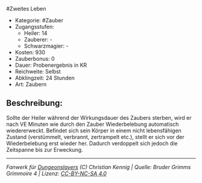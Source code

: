 #Zweites Leben  
- Kategorie: #Zauber  
- Zugangsstufen:  
  - Heiler: 14  
  - Zauberer: -  
  - Schwarzmagier: -  
- Kosten: 930  
- Zauberbonus: 0  
- Dauer: Probenergebnis in KR  
- Reichweite: Selbst  
- Abklingzeit: 24 Stunden  
- Art: Zaubern     

## Beschreibung:
Sollte der Heiler während der Wirkungsdauer des Zaubers sterben, wird er nach VE Minuten wie durch den Zauber Wiederbelebung automatisch wiedererweckt. Befindet sich sein Körper in einem nicht lebensfähigen Zustand (verstümmelt, verbrannt, zertrampelt etc.), stellt er sich vor der Wiederbelebung erst wieder her. Dadurch verdoppelt sich jedoch die Zeitspanne bis zur Erweckung.


___
*Fanwerk für [Dungeonslayers](https://www.dungeonslayers.net/) (C) Christian Kennig | Quelle: Bruder Grimms Grimmoire 4 | Lizenz: [CC-BY-NC-SA 4.0](https://creativecommons.org/licenses/by-nc-sa/4.0/deed.de)*